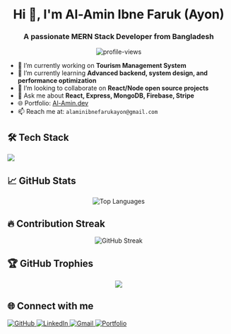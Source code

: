 <!-- Profile Header -->
<h1 align="center">Hi 👋, I'm Al-Amin Ibne Faruk (Ayon)</h1>
<h3 align="center">A passionate MERN Stack Developer from Bangladesh</h3>

<!-- Profile Visitors -->
<p align="center">
  <img src="https://komarev.com/ghpvc/?username=alaminibnefaruk&label=Profile%20views&color=0e75b6&style=flat" alt="profile-views" />
</p>

<!-- Short About -->
- 🔭 I’m currently working on **Tourism Management System**  
- 🌱 I’m currently learning **Advanced backend, system design, and performance optimization**  
- 👯 I’m looking to collaborate on **React/Node open source projects**  
- 💬 Ask me about **React, Express, MongoDB, Firebase, Stripe**  
- 🌐 Portfolio: [Al-Amin.dev](https://alaminibefarukayon.netlify.app)  
- 📫 Reach me at: `alaminibnefarukayon@gmail.com`

<!-- Skills Section -->
<h2>🛠️ Tech Stack</h2>
<p>
  <img src="https://skillicons.dev/icons?i=react,nodejs,express,mongodb,js,ts,html,css,tailwind,firebase,vercel,netlify,github,vscode" />
</p>

<!-- GitHub Stats -->
<h2>📈 GitHub Stats</h2>

<!-- Top Languages -->
<p align="center">
  <img src="https://github-readme-stats.vercel.app/api/top-langs/?username=alaminibnefaruk&layout=compact&theme=react&hide_border=true" alt="Top Languages" />
</p>

<!-- GitHub Streak Stats -->
<h2>🔥 Contribution Streak</h2>
<p align="center">
  <img src="https://github-readme-streak-stats.herokuapp.com/?user=alaminibnefaruk&theme=react&hide_border=true" alt="GitHub Streak" />
</p>

<!-- Trophy -->
<h2>🏆 GitHub Trophies</h2>
<p align="center">
  <img src="https://github-profile-trophy.vercel.app/?username=alaminibnefaruk&theme=onestar&no-frame=true&no-bg=true&margin-w=4" />
</p>

<!-- Connect with Me -->
<h2>🌐 Connect with me</h2>
<p align="left">
  <a href="https://github.com/alaminibnefaruk" target="_blank">
    <img src="https://img.shields.io/badge/GitHub-%23121011.svg?style=for-the-badge&logo=github&logoColor=white" alt="GitHub" />
  </a>
  <a href="https://linkedin.com/in/alamin-ibne-faruk" target="_blank">
    <img src="https://img.shields.io/badge/LinkedIn-blue?logo=linkedin&logoColor=white&style=for-the-badge" alt="LinkedIn" />
  </a>
  <a href="mailto:alaminibnefarukayon@gmail.com">
    <img src="https://img.shields.io/badge/Gmail-red?logo=gmail&logoColor=white&style=for-the-badge" alt="Gmail" />
  </a>
  <a href="https://alaminibnefarukayon.netlify.app" target="_blank">
    <img src="https://img.shields.io/badge/Portfolio-16A085?style=for-the-badge&logo=netlify&logoColor=white" alt="Portfolio" />
  </a>
